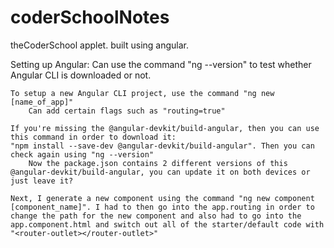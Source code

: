 # coderSchoolNotes

theCoderSchool applet. built using angular. 

Setting up Angular:
    Can use the command "ng --version" to test whether Angular CLI is downloaded or not. 

    To setup a new Angular CLI project, use the command "ng new [name_of_app]"
        Can add certain flags such as "routing=true"

    If you're missing the @angular-devkit/build-angular, then you can use this command in order to download it: 
    "npm install --save-dev @angular-devkit/build-angular". Then you can check again using "ng --version"
        Now the package.json contains 2 different versions of this @angular-devkit/build-angular, you can update it on both devices or 
	just leave it?

    Next, I generate a new component using the command "ng new component [component_name]". I had to then go into the app.routing in order to
    change the path for the new component and also had to go into the app.component.html and switch out all of the starter/default code with 
    "<router-outlet></router-outlet>"